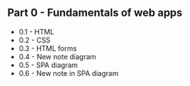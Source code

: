 ## Part 0 - Fundamentals of web apps

- 0.1 - HTML
- 0.2 - CSS
- 0.3 - HTML forms
- 0.4 - New note diagram
- 0.5 - SPA diagram
- 0.6 - New note in SPA diagram
